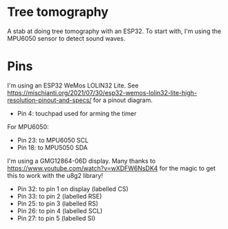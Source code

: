 # Tree tomography

A stab at doing tree tomography with an ESP32. To start with, I'm
using the MPU6050 sensor to detect sound waves.

# Pins

I'm using an ESP32 WeMos LOLIN32 Lite. See
https://mischianti.org/2021/07/30/esp32-wemos-lolin32-lite-high-resolution-pinout-and-specs/
for a pinout diagram.

- Pin 4: touchpad used for arming the timer

For MPU6050:

- Pin 23: to MPU6050 SCL
- Pin 18: to MPU5050 SDA

I'm using a GMG12864-06D display.  Many thanks to
https://www.youtube.com/watch?v=wXDFW6NsDK4 for the magic to get this
to work with the u8g2 library!

- Pin 32: to pin 1 on display (labelled CS)
- Pin 33: to pin 2 (labelled RSE)
- Pin 25: to pin 3 (labelled RS)
- Pin 26: to pin 4 (labelled SCL)
- Pin 27: to pin 5 (labelled SI)

